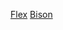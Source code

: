 [Flex](https://westes.github.io/flex/manual/index.html)
[Bison](https://www.gnu.org/software/bison/manual/)